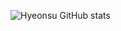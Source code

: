 ![Hyeonsu GitHub stats](https://github-readme-stats.vercel.app/api?username=phs4530&show_icons=true&theme=radical)
